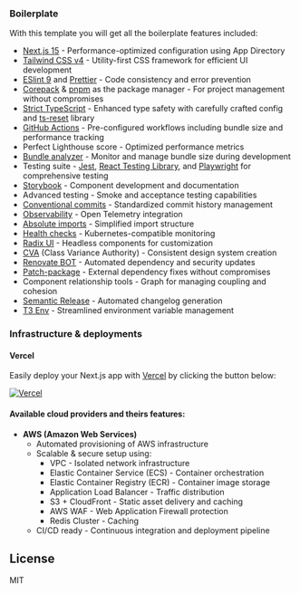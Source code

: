 ### Boilerplate

With this template you will get all the boilerplate features included:

- [Next.js 15](https://nextjs.org/) - Performance-optimized configuration using App Directory
- [Tailwind CSS v4](https://tailwindcss.com/) - Utility-first CSS framework for efficient UI development
- [ESlint 9](https://eslint.org/) and [Prettier](https://prettier.io/) - Code consistency and error prevention
- [Corepack](https://github.com/nodejs/corepack) & [pnpm](https://pnpm.io/) as the package manager - For project management without compromises
- [Strict TypeScript](https://www.typescriptlang.org/) - Enhanced type safety with carefully crafted config and [ts-reset](https://github.com/total-typescript/ts-reset) library
- [GitHub Actions](https://github.com/features/actions) - Pre-configured workflows including bundle size and performance tracking
- Perfect Lighthouse score - Optimized performance metrics
- [Bundle analyzer](https://www.npmjs.com/package/@next/bundle-analyzer) - Monitor and manage bundle size during development
- Testing suite - [Jest](https://jestjs.io/), [React Testing Library](https://testing-library.com/react), and [Playwright](https://playwright.dev/) for comprehensive testing
- [Storybook](https://storybook.js.org/) - Component development and documentation
- Advanced testing - Smoke and acceptance testing capabilities
- [Conventional commits](https://www.conventionalcommits.org/) - Standardized commit history management
- [Observability](https://opentelemetry.io/) - Open Telemetry integration
- [Absolute imports](https://nextjs.org/docs/advanced-features/module-path-aliases) - Simplified import structure
- [Health checks](https://kubernetes.io/docs/tasks/configure-pod-container/configure-liveness-readiness-startup-probes/) - Kubernetes-compatible monitoring
- [Radix UI](https://www.radix-ui.com/) - Headless components for customization
- [CVA](http://cva.style/) (Class Variance Authority) - Consistent design system creation
- [Renovate BOT](https://www.whitesourcesoftware.com/free-developer-tools/renovate) - Automated dependency and security updates
- [Patch-package](https://www.npmjs.com/package/patch-package) - External dependency fixes without compromises
- Component relationship tools - Graph for managing coupling and cohesion
- [Semantic Release](https://github.com/semantic-release/semantic-release) - Automated changelog generation
- [T3 Env](https://env.t3.gg/) - Streamlined environment variable management

### Infrastructure & deployments

#### Vercel

Easily deploy your Next.js app with [Vercel](https://vercel.com/new?utm_medium=default-template&filter=next.js&utm_source=github&utm_campaign=next-enterprise) by clicking the button below:

[![Vercel](https://vercel.com/button)](https://vercel.com/new/git/external?repository-url=https://github.com/Blazity/next-enterprise)

#### Available cloud providers and theirs features:

- **AWS (Amazon Web Services)**
  - Automated provisioning of AWS infrastructure
  - Scalable & secure setup using:
    - VPC - Isolated network infrastructure
    - Elastic Container Service (ECS) - Container orchestration
    - Elastic Container Registry (ECR) - Container image storage
    - Application Load Balancer - Traffic distribution
    - S3 + CloudFront - Static asset delivery and caching
    - AWS WAF - Web Application Firewall protection
    - Redis Cluster - Caching
  - CI/CD ready - Continuous integration and deployment pipeline

## License

MIT
